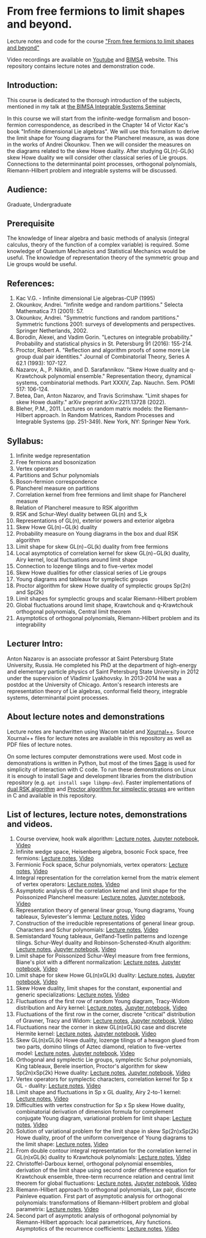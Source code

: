 # From free fermions to limit shapes and beyond.
Lecture notes and code for the course ["From free fermions to limit shapes and beyond"](https://bimsa.net/activity/freefermionslimitshapes/)

Video recordings are available on [Youtube](https://www.youtube.com/playlist?list=PLPPPBj3dto2yTNnA5wTMn1TQTCG2bz8aU) and [BIMSA](https://www.bimsa.cn/newsinfo/838135.html) website. This repository contains lecture notes and demonstration code. 

## Introduction:

This course is dedicated to the thorough introduction of the subjects,
mentioned in my talk at [the BIMSA Integrable Systems Seminar](https://researchseminars.org/talk/BIMSA-ISS/1/)

In this course we will start from the infinite-wedge formalism and
boson-fermion correspondence, as described in the Chapter 14 of Victor
Kac's book "Infinite dimensional Lie algebras". We will use this
formalism to derive the limit shape for Young diagrams for the
Plancherel measure, as was done in the works of Andrei Okounkov. Then we
will consider the measures on the diagrams related to the skew Howe
duality. After studying GL(n)-GL(k) skew Howe duality we will consider
other classical series of Lie groups. Connections to the determinantal
point processes, orthogonal polynomials, Riemann-Hilbert problem and
integrable systems will be discussed.

## Audience:
  Graduate, Undergraduate

## Prerequisite

The knowledge of linear algebra and basic methods of analysis (integral
calculus, theory of the function of a complex variable) is required.
Some knowledge of Quantum Mechanics and Statistical Mechanics would be
useful. The knowledge of representation theory of the symmetric group
and Lie groups would be useful. 

## References:
1. Kac V.G. - Infinite dimensional Lie algebras-CUP (1995)
2. Okounkov, Andrei. "Infinite wedge and random partitions." Selecta
Mathematica 7.1 (2001): 57.
3. Okounkov, Andrei. "Symmetric functions and random partitions."
Symmetric functions 2001: surveys of developments and perspectives.
Springer Netherlands, 2002.
4. Borodin, Alexei, and Vadim Gorin. "Lectures on integrable
probability." Probability and statistical physics in St. Petersburg 91
(2016): 155-214.
5. Proctor, Robert A. "Reflection and algorithm proofs of some more Lie
group dual pair identities." Journal of Combinatorial Theory, Series A
62.1 (1993): 107-127.
6. Nazarov, A., P. Nikitin, and D. Sarafannikov. "Skew Howe duality and
q-Krawtchouk polynomial ensemble." Representation theory, dynamical
systems, combinatorial methods. Part XXXIV, Zap. Nauchn. Sem. POMI 517:
106-124.
7. Betea, Dan, Anton Nazarov, and Travis Scrimshaw. "Limit shapes for
skew Howe duality." arXiv preprint arXiv:2211.13728 (2022). 
8. Bleher, P.M., 2011. Lectures on random matrix models: the
Riemann–Hilbert approach. In Random Matrices, Random Processes and
Integrable Systems (pp. 251-349). New York, NY: Springer New York.

## Syllabus:

1. Infinite wedge representation
2. Free fermions and bosonization
3. Vertex operators
4. Partitions and Schur polynomials
5. Boson-fermion correspondence
6. Plancherel measure on partitions
7. Correlation kernel from free fermions and limit shape for Plancherel measure
8. Relation of Plancherel measure to RSK algorithm
9. RSK and Schur-Weyl duality between GL(n) and S_k
10. Representations of GL(n), exterior powers and exterior algebra
11. Skew Howe GL(n)−GL(k) duality
12. Probability measure on Young diagrams in the box and dual RSK algorithm
13. Limit shape for skew GL(n)−GL(k) duality from free fermions
14. Local asymptotics of correlation kernel for skew GL(n)−GL(k) duality, Airy kernel, local fluctuations around limit shape
15. Connection to lozenge tilings and to five-vertex model
16. Skew Howe dualities for other classical series of Lie groups
17. Young diagrams and tableaux for symplectic groups
18. Proctor algorithm for skew Howe duality of symplectic groups Sp(2n) and Sp(2k)
19. Limit shapes for symplectic groups and scalar Riemann-Hilbert problem
20. Global fluctuations around limit shape, Krawtchouk and q-Krawtchouk orthogonal polynomials, Central limit theorem
21. Asymptotics of orthogonal polynomials, Riemann-Hilbert problem and its integrability


## Lecturer Intro:
Anton Nazarov is an associate professor at Saint Petersburg State
University, Russia. He completed his PhD at the department of high-energy and
elementary particle physics of Saint Petersburg State University in
2012 under the supervision of Vladimir Lyakhovsky. In 2013-2014 he was a
postdoc at the University of Chicago. Anton's research interests are
representation theory of Lie algebras, conformal field theory,
integrable systems, determinantal point processes. 

## About lecture notes and demonstrations

Lecture notes are handwritten using Wacom tablet and [Xournal++](https://xournalpp.github.io/). Source Xournal++ files for lecture notes are available in this repository as well as PDF files of lecture notes. 

On some lectures computer demonstrations were used. Most code in demonstrations is written in Python, but most of the times [Sage](sagemath.org) is used for simplicity of interaction with C code. To run these demonstrations on Linux it is enough to install Sage and development libraries from the distribution repository (e.g. `apt install sage libgmp-dev`). Faster implementations of [dual RSK algorithm](dual-rsk-for-sage.c) and [Proctor algorithm for simplectic groups](proctor.c) are written in C and available in this repository. 

## List of lectures, lecture notes, demonstrations and videos. 

1. Course overview, hook walk algorithm: [Lecture notes](Lecture1.pdf), [Jupyter notebook](Lecture1.ipynb), [Video](https://youtu.be/CQsAI9FybfA)
2. Infinite wedge space, Heisenberg algebra, bosonic Fock space, free fermions: [Lecture notes](Lecture2-2023-05-19-Note-07-21.pdf), [Video](https://youtu.be/vfInsBqF_Bo)
3. Fermionic Fock space, Schur polynomials, vertex operators: [Lecture notes](Lecture3-2023-05-26-Note-07-22.pdf), [Video](https://youtu.be/fpIU_quseSI)
4. Integral representation for the correlation kernel from the matrix element of vertex operators: [Lecture notes](Lecture4-2023-05-31-Note-07-14.pdf), [Video](https://youtu.be/gCbiRpwj9JU)
5. Asymptotic analysis of the correlation kernel and limit shape for the Poissonized Plancherel measure: [Lecture notes](Lecture5-2023-06-02-Note-07-17.pdf), [Jupyter notebook](Lecture5.ipynb), [Video](https://youtu.be/HbD2P1z8j9w)
6. Representation theory of general linear group, Young diagrams, Young tableaux, Sylevester's lemma: [Lecture notes](Lecture6-2023-06-07-Note-07-17.pdf), [Video](https://youtu.be/HbD2P1z8j9w)
7. Construction of the irreducible representations of general linear group. Characters and Schur polynomials: [Lecture notes](Lecture7-2023-06-09-Note-07-12.pdf), [Video](https://youtu.be/JVNeFmWpkPg)
8. Semistandard Young tableaux, Gelfand-Tsetlin patterns and lozenge tilings. Schur-Weyl duality and Robinson-Schensted-Knuth algorithm: [Lecture notes](Lecture8-2023-06-14-Note-05-12.pdf), [Jupyter notebook](Lecture8.ipynb), [Video](https://youtu.be/dksC_1_HnxY)
9. Limit shape for Poissonized Schur-Weyl measure from free fermions, Biane's plot with a different normalization: [Lecture notes](Lecture9-2023-06-21-Note-07-17.pdf), [Jupyter notebook](Lecture9.ipynb), [Video](https://youtu.be/sPAVBs0moaE)
10. Limit shape for skew Howe GL(n)xGL(k) duality: [Lecture notes](Lecture10-2023-06-23-Note-07-14.pdf), [Jupyter notebook](Lecture10.ipynb), [Video](https://youtu.be/YVJ7hDcolQk)
11. Skew Howe duality, limit shapes for the constant, exponential and generic specializations: [Lecture notes](Lecture11-2023-06-28-Note-07-16.pdf), [Video](https://youtu.be/1a1PTdWmaV4)
12. Fluctuations of the first row of random Young diagram, Tracy-Widom distribution and Airy kernel: [Lecture notes](Lecture12-2023-06-30-Note-07-17.pdf), [Jupyter notebook](Lecture12.ipynb), [Video](https://youtu.be/_agj-AXAe2s)
13. Fluctuations of the first row in the corner, discrete "critical" distribution of Gravner, Tracy and Widom: [Lecture notes](Lecture13-2023-07-05-Note-05-37.pdf), [Jupyter notebook](Lecture13.ipynb), [Video](https://youtu.be/TLtb_W27O2o)
14. Fluctuations near the corner in skew GL(n)xGL(k) case and discrete Hermite kernel: [Lecture notes](Lecture14-2023-07-07-Note-07-13.pdf), [Jupyter notebook](Lecture14.ipynb), [Video](https://youtu.be/uqXJTK8jh1M)
15. Skew GL(n)xGL(k) Howe duality, lozenge tilings of a hexagon glued from two parts, domino tilings of Aztec diamond, relation to five-vertex model: [Lecture notes](Lecture15-2023-07-12-Note-05-20.pdf), [Jupyter notebook](Lecture15.ipynb), [Video](https://youtu.be/IHPY794Icu0)
16. Orthogonal and symplectic Lie groups, symplectic Schur polynomials, King tableaux, Berele insertion, Proctor's algorithm for skew Sp(2n)xSp(2k) Howe duality: [Lecture notes](Lecture16-2023-07-14-Note-05-31.pdf), [Jupyter notebook](Lecture16.ipynb), [Video](https://youtu.be/tdmd2CKQZNQ)
17. Vertex operators for symplectic characters, correlation kernel for Sp x GL - duality: [Lecture notes](Lecture17-2023-08-09-Note-07-20.pdf), [Video](https://youtu.be/z_oSA9YV-Sc)
18. Limit shape and fluctuations in Sp x GL duality, Airy 2-to-1 kernel: [Lecture notes](Lecture18-2023-08-11-Note-07-22.pdf), [Video](https://youtu.be/TyudrdbE8_I)
19. Difficulties with vertex construction for Sp x Sp skew Howe duality, combinatorial derivation of dimension formula for complement conjugate Young diagram, variational problem for limit shape: [Lecture notes](Lecture19-2023-08-16-Note-07-16.pdf), [Video](https://youtu.be/Na4jC_6ZPrk)
20. Solution of variational problem for the limit shape in skew Sp(2n)xSp(2k) Howe duality, proof of the uniform convergence of Young diagrams to the limit shape: [Lecture notes](Lecture20-2023-08-18-Note-07-12.pdf), [Video](https://youtu.be/yxn-hdVtOxg)
21. From double contour integral representation for the correlation kernel in GL(n)xGL(k) duality to Krawtchouk polynomials: [Lecture notes](Lecture21-2023-08-23-Note-07-18.pdf), [Video](https://youtu.be/QQf6fOJKTX8)
22. Christoffel-Darboux kernel, orthogonal polynomial ensembles, derivation of the limit shape using second order difference equation for Krawtchouk ensemble, three-term recurrence relation and central limit theorem for global fluctuations: [Lecture notes](Lecture22-2023-08-25-Note-07-23.pdf), [Jupyter notebook](Lecture22.ipynb), [Video](https://youtu.be/j7UjSDePLVo)
23. Riemann-Hilbert approach to orthogonal polynomials, Lax pair, discrete Painleve equation. First part of asymptotic analysis for orthogonal polynomials: transformations of Riemann-Hilbert problem and global parametrix: [Lecture notes](Lecture23-2023-08-30-Note-07-14.pdf), [Video](https://youtu.be/Dq6MyamahIE)
24. Second part of asymptotic analysis of orthogonal polynomial by Riemann-Hilbert approach: local parametrices, Airy functions. Asymptotics of the recurrence coefficients: [Lecture notes](Lecture24-2023-09-01-Note-07-14.pdf), [Video](https://youtu.be/jgfEVV27wac)
